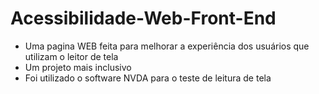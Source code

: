 # Acessibilidade-Web-Front-End

- Uma pagina WEB feita para melhorar a experiência dos usuários que utilizam o leitor de tela
- Um projeto mais inclusivo
- Foi utilizado o software NVDA para o teste de leitura de tela
